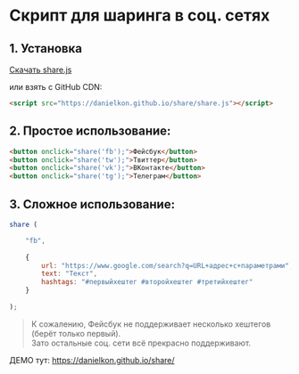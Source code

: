 # Скрипт для шаринга в соц. сетях

## 1. Установка

<a target="_blank" href="https://danielkon.github.io/share/share.js" class="btn btn-lg btn-primary mb-5" download>Скачать share.js</a><p> </p>
<p>или взять с GitHub CDN: </p>

```html
<script src="https://danielkon.github.io/share/share.js"></script>
```

## 2. Простое использование:

```html
<button onclick="share('fb');">Фейсбук</button>
<button onclick="share('tw');">Твиттер</button>
<button onclick="share('vk');">ВКонтакте</button>
<button onclick="share('tg');">Телеграм</button>
```

## 3. Сложное использование: 

```javascript
share ( 

    "fb", 
    
    {
        url: "https://www.google.com/search?q=URL+адрес+с+параметрами",
        text: "Текст",
        hashtags: "#первыйхештег #второйхештег #третийхештег"
    }
    
);
```
> К сожалению, Фейсбук не поддерживает несколько хештегов (берёт только первый). <br>
Зато остальные соц. сети всё прекрасно поддерживают.<p> </p>

ДЕМО тут: https://danielkon.github.io/share/



